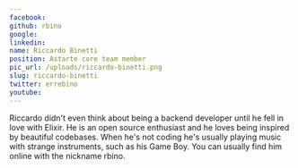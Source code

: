 ```yaml
---
facebook: 
github: rbino
google: 
linkedin: 
name: Riccardo Binetti
position: Astarte core team member
pic_url: /uploads/riccardo-binetti.png
slug: riccardo-binetti
twitter: errebino
youtube: 
---
```

<p>Riccardo didn&#39;t even think about being a backend developer until he fell in love with Elixir. He is an open source enthusiast and he loves being inspired by beautiful codebases. When he&#39;s not coding he&#39;s usually playing music with strange instruments, such as his Game Boy. You can usually find him online with the nickname rbino.<br />
<br />
&nbsp;</p>
